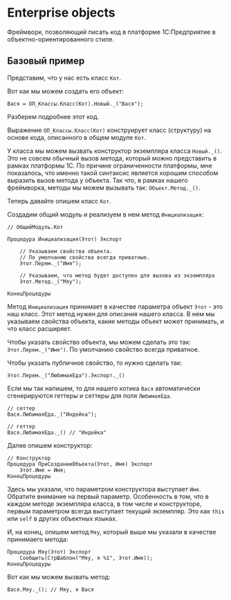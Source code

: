 # Enterprise objects

Фреймворк, позволяющий писать код в платформе 1С:Предприятие в объектно-ориентированного стиле.

## Базовый пример

Представим, что у нас есть класс `Кот`.

Вот как мы можем создать его объект:

```bsl
Вася = ОП_Классы.Класс(Кот).Новый._("Вася");
```

Разберем подробнее этот код.

Выражение `ОП_Классы.Класс(Кот)` конструирует класс (структуру) на основе кода, описанного в общем модуле `Кот`.

У класса мы можем вызвать конструктор экземпляра класса `Новый._()`. Это не совсем обычный вызов метода, который можно представить в рамках платформы 1С. По причине ограниченности платформы, мне показалось, что именно такой синтаксис является хорошим способом выразить вызов метода у объекта.
Так что, в рамках нашего фреймворка, методы мы можем вызывать так: `Объект.Метод._()`.

Теперь давайте опишем класс `Кот`.

Создадим общий модуль и реализуем в нем метод `Инициализация`:

```bsl
// ОбщийМодуль.Кот

Процедура Инициализация(Этот) Экспорт

    // Указываем свойства объекта. 
    // По умолчанию свойства всегда приватные.
    Этот.Перем._("Имя");

    // Указываем, что метод будет доступен для вызова из экземпляра
    Этот.Метод._("Мяу");

КонецПроцедуры
```

Метод `Инициализация` принимает в качестве параметра объект `Этот` - это наш класс. Этот метод нужен для описания нашего класса. В нем мы указываем свойства объекта, какие методы объект может принимать, и что класс расширяет.

Чтобы указать свойство объекта, мы можем сделать это так: `Этот.Перем._("Имя")`. По умолчанию свойство всегда приватное.

Чтобы указать публичное свойство, то нужно сделать так: 

```bsl
Этот.Перем._("ЛюбимаяЕда").Экспорт._()
```

Если мы так напишем, то для нашего котика `Вася` автоматически сгенерируются геттеры и сеттеры для поля `ЛюбимаяЕда`. 

```bsl
// сеттер
Вася.ЛюбимаяЕда._("Индейка");

// геттер
Вася.ЛюбимаяЕда._() // "Индейка"
```

Далее опишем конструктор:

```bsl
// Конструктор
Процедура ПриСозданииОбъекта(Этот, Имя) Экспорт
    Этот.Имя = Имя;
КонецПроцедуры
```

Здесь мы указали, что параметром конструктора выступает `Имя`. Обратите внимание на первый параметр. 
Особенность в том, что в каждом методе экземпляра класса, в том числе и конструкторе, первым параметром всегда выступает текущий экземпляр. Это как `this` или `self` в других объектных языках.

И, на конец, опишем метод `Мяу`, который выше мы указали в качестве принимаего метода:

```bsl
Процедура Мяу(Этот) Экспорт
    Сообщить(СтрШаблон("Мяу, я %1", Этот.Имя));
КонецПроцедуры
```

Вот как мы можем вызвать метод:

```bsl
Вася.Мяу._(); // Мяу, я Вася
```
